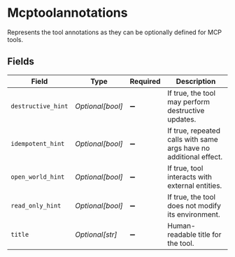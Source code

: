 # Mcptoolannotations

Represents the tool annotations as they can be optionally defined for MCP tools.


## Fields

| Field                                                             | Type                                                              | Required                                                          | Description                                                       |
| ----------------------------------------------------------------- | ----------------------------------------------------------------- | ----------------------------------------------------------------- | ----------------------------------------------------------------- |
| `destructive_hint`                                                | *Optional[bool]*                                                  | :heavy_minus_sign:                                                | If true, the tool may perform destructive updates.                |
| `idempotent_hint`                                                 | *Optional[bool]*                                                  | :heavy_minus_sign:                                                | If true, repeated calls with same args have no additional effect. |
| `open_world_hint`                                                 | *Optional[bool]*                                                  | :heavy_minus_sign:                                                | If true, tool interacts with external entities.                   |
| `read_only_hint`                                                  | *Optional[bool]*                                                  | :heavy_minus_sign:                                                | If true, the tool does not modify its environment.                |
| `title`                                                           | *Optional[str]*                                                   | :heavy_minus_sign:                                                | Human-readable title for the tool.                                |